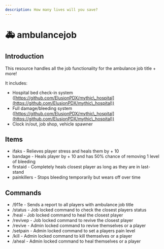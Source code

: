```yaml
---
description: How many lives will you save?
---
```


# 🚑 ambulancejob

## Introduction

This resource handles all the job functionality for the ambulance job title + more!

It includes:

* Hospital bed check-in system ([https://github.com/ElusionPDX/mythic\_hospital](https://github.com/ElusionPDX/mythic\_hospital))
* Full damage/bleeding system ([https://github.com/ElusionPDX/mythic\_hospital](https://github.com/ElusionPDX/mythic\_hospital))
* Clock in/out, job shop, vehicle spawner


## Items

* ifaks - Relieves player stress and heals them by + 10
* bandage - Heals player by + 10 and has 50% chance of removing 1 level of bleeding
* firstaid - Completely heals closest player as long as they are in last-stand
* painkillers - Stops bleeding temporarily but wears off over time


## Commands

* /911e - Sends a report to all players with ambulance job title
* /status - Job locked command to check the closest players status
* /heal - Job locked command to heal the closest player
* /revivep - Job locked command to revive the closest player
* /revive - Admin locked command to revive themselves or a player
* /setpain - Admin locked command to set a players pain level
* /kill - Admin locked command to kill themselves or a player
* /aheal - Admin locked command to heal themselves or a player
